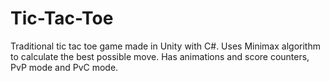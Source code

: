 # Tic-Tac-Toe
Traditional tic tac toe game made in Unity with C#. Uses Minimax algorithm to calculate the best possible move. Has animations and score counters, PvP mode and PvC mode.
